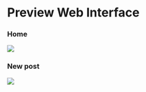 # Preview Web Interface

### Home
<img src="https://i.imgur.com/EuPtrQm.png"/>

### New post
<img src="https://imgur.com/mn6N30c.png"/>
